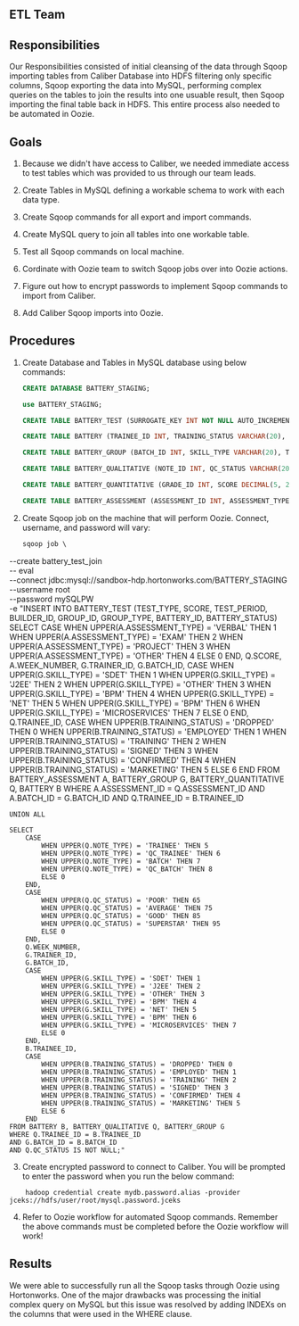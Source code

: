 ## ETL Team

## Responsibilities

Our Responsibilities consisted of initial cleansing of the data through Sqoop importing tables from Caliber Database into HDFS filtering only specific columns, Sqoop exporting the data into MySQL, performing complex queries on the tables to join the results into one usuable result, then Sqoop importing the final table back in HDFS. This entire process also needed to be automated in Oozie.

## Goals

1. Because we didn't have access to Caliber, we needed immediate access to test tables which was provided to us through our team leads.

2. Create Tables in MySQL defining a workable schema to work with each data type.

3. Create Sqoop commands for all export and import commands.

4. Create MySQL query to join all tables into one workable table.

5. Test all Sqoop commands on local machine.

6. Cordinate with Oozie team to switch Sqoop jobs over into Oozie actions.

7. Figure out how to encrypt passwords to implement Sqoop commands to import from Caliber.

8. Add Caliber Sqoop imports into Oozie.

## Procedures

1. Create Database and Tables in MySQL database using below commands: 

	```SQL
	CREATE DATABASE BATTERY_STAGING;

	use BATTERY_STAGING;

	CREATE TABLE BATTERY_TEST (SURROGATE_KEY INT NOT NULL AUTO_INCREMENT, TEST_TYPE INT, SCORE DECIMAL(5, 2), TEST_PERIOD INT, BUILDER_ID INT, GROUP_ID INT, GROUP_TYPE INT, BATTERY_ID INT, BATTERY_STATUS INT, PRIMARY KEY(SURROGATE_KEY));

	CREATE TABLE BATTERY (TRAINEE_ID INT, TRAINING_STATUS VARCHAR(20), BATCH_ID INT, INDEX(TRAINEE_ID, BATCH_ID));

	CREATE TABLE BATTERY_GROUP (BATCH_ID INT, SKILL_TYPE VARCHAR(20), TRAINER_ID INT, INDEX(BATCH_ID));

	CREATE TABLE BATTERY_QUALITATIVE (NOTE_ID INT, QC_STATUS VARCHAR(20), NOTE_TYPE VARCHAR(20), WEEK_NUMBER INT, BATCH_ID INT, TRAINEE_ID INT, INDEX(QC_STATUS, TRAINEE_ID));

	CREATE TABLE BATTERY_QUANTITATIVE (GRADE_ID INT, SCORE DECIMAL(5, 2), ASSESSMENT_ID INT, TRAINEE_ID INT, INDEX(ASSESSMENT_ID, TRAINEE_ID));

	CREATE TABLE BATTERY_ASSESSMENT (ASSESSMENT_ID INT, ASSESSMENT_TYPE VARCHAR(20), WEEK_NUMBER INT, BATCH_ID INT, INDEX(ASSESSMENT_ID, BATCH_ID));
	```
	
2. Create Sqoop job on the machine that will perform Oozie. Connect, username, and password will vary:
	
	```SQL
	sqoop job \
--create battery_test_join \
-- eval \
--connect jdbc:mysql://sandbox-hdp.hortonworks.com/BATTERY_STAGING \
--username root \
--password mySQLPW \
-e "INSERT INTO BATTERY_TEST (TEST_TYPE, SCORE, TEST_PERIOD, BUILDER_ID, GROUP_ID, GROUP_TYPE, BATTERY_ID, BATTERY_STATUS)
	SELECT
		CASE 
			WHEN UPPER(A.ASSESSMENT_TYPE) = 'VERBAL' THEN 1 
			WHEN UPPER(A.ASSESSMENT_TYPE) = 'EXAM' THEN 2
			WHEN UPPER(A.ASSESSMENT_TYPE) = 'PROJECT' THEN 3
			WHEN UPPER(A.ASSESSMENT_TYPE) = 'OTHER' THEN 4
			ELSE 0
		END,
			Q.SCORE,
		A.WEEK_NUMBER,
		G.TRAINER_ID,
		G.BATCH_ID,
		CASE 
			WHEN UPPER(G.SKILL_TYPE) = 'SDET' THEN 1 
			WHEN UPPER(G.SKILL_TYPE) = 'J2EE' THEN 2
			WHEN UPPER(G.SKILL_TYPE) = 'OTHER' THEN 3
			WHEN UPPER(G.SKILL_TYPE) = 'BPM' THEN 4
			WHEN UPPER(G.SKILL_TYPE) = 'NET' THEN 5
			WHEN UPPER(G.SKILL_TYPE) = 'BPM' THEN 6
			WHEN UPPER(G.SKILL_TYPE) = 'MICROSERVICES' THEN 7
			ELSE 0
		END,
		Q.TRAINEE_ID,
		CASE
			WHEN UPPER(B.TRAINING_STATUS) = 'DROPPED' THEN 0
			WHEN UPPER(B.TRAINING_STATUS) = 'EMPLOYED' THEN 1
			WHEN UPPER(B.TRAINING_STATUS) = 'TRAINING' THEN 2
			WHEN UPPER(B.TRAINING_STATUS) = 'SIGNED' THEN 3
			WHEN UPPER(B.TRAINING_STATUS) = 'CONFIRMED' THEN 4
			WHEN UPPER(B.TRAINING_STATUS) = 'MARKETING' THEN 5
			ELSE 6
		END
	FROM BATTERY_ASSESSMENT A, BATTERY_GROUP G, BATTERY_QUANTITATIVE Q, BATTERY B
	WHERE A.ASSESSMENT_ID = Q.ASSESSMENT_ID
	AND A.BATCH_ID = G.BATCH_ID
	AND Q.TRAINEE_ID = B.TRAINEE_ID

	UNION ALL

	SELECT 
		CASE 
			WHEN UPPER(Q.NOTE_TYPE) = 'TRAINEE' THEN 5 
			WHEN UPPER(Q.NOTE_TYPE) = 'QC_TRAINEE' THEN 6
			WHEN UPPER(Q.NOTE_TYPE) = 'BATCH' THEN 7
			WHEN UPPER(Q.NOTE_TYPE) = 'QC_BATCH' THEN 8
			ELSE 0
		END,
		CASE 
			WHEN UPPER(Q.QC_STATUS) = 'POOR' THEN 65 
			WHEN UPPER(Q.QC_STATUS) = 'AVERAGE' THEN 75
			WHEN UPPER(Q.QC_STATUS) = 'GOOD' THEN 85
			WHEN UPPER(Q.QC_STATUS) = 'SUPERSTAR' THEN 95
			ELSE 0
		END,
		Q.WEEK_NUMBER,
		G.TRAINER_ID,
		G.BATCH_ID,
		CASE 
			WHEN UPPER(G.SKILL_TYPE) = 'SDET' THEN 1 
			WHEN UPPER(G.SKILL_TYPE) = 'J2EE' THEN 2
			WHEN UPPER(G.SKILL_TYPE) = 'OTHER' THEN 3
			WHEN UPPER(G.SKILL_TYPE) = 'BPM' THEN 4
			WHEN UPPER(G.SKILL_TYPE) = 'NET' THEN 5
			WHEN UPPER(G.SKILL_TYPE) = 'BPM' THEN 6
			WHEN UPPER(G.SKILL_TYPE) = 'MICROSERVICES' THEN 7
			ELSE 0
		END,
		B.TRAINEE_ID,
		CASE
			WHEN UPPER(B.TRAINING_STATUS) = 'DROPPED' THEN 0
			WHEN UPPER(B.TRAINING_STATUS) = 'EMPLOYED' THEN 1
			WHEN UPPER(B.TRAINING_STATUS) = 'TRAINING' THEN 2
			WHEN UPPER(B.TRAINING_STATUS) = 'SIGNED' THEN 3
			WHEN UPPER(B.TRAINING_STATUS) = 'CONFIRMED' THEN 4
			WHEN UPPER(B.TRAINING_STATUS) = 'MARKETING' THEN 5
			ELSE 6
		END
	FROM BATTERY B, BATTERY_QUALITATIVE Q, BATTERY_GROUP G
	WHERE Q.TRAINEE_ID = B.TRAINEE_ID
	AND G.BATCH_ID = B.BATCH_ID
	AND Q.QC_STATUS IS NOT NULL;"

3. Create encrypted password to connect to Caliber. You will be prompted to enter the password when you run the below command: 

```
	hadoop credential create mydb.password.alias -provider jceks://hdfs/user/root/mysql.password.jceks
```
	
4. Refer to Oozie workflow for automated Sqoop commands. Remember the above commands must be completed before the Oozie workflow will work!

## Results

We were able to successfully run all the Sqoop tasks through Oozie using Hortonworks. One of the major drawbacks was processing the initial complex query on MySQL but this issue was resolved by adding INDEXs on the columns that were used in the WHERE clause. 